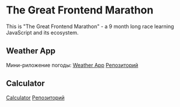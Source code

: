 # The Great Frontend Marathon
This is "The Great Frontend Marathon" - a 9 month long race learning JavaScript and its ecosystem.

## Weather App

Мини-риложение погоды: [Weather App](https://alexandershvets.github.io/great_frontend_marathon/weather_app/)
[Репозиторий](https://github.com/alexandershvets/great_frontend_marathon/tree/main/weather_app)

## Calculator

[Calculator](https://alexandershvets.github.io/great_frontend_marathon/calculator/)
[Репозиторий](https://github.com/alexandershvets/great_frontend_marathon/tree/main/calculator)